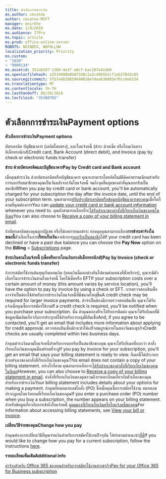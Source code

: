 ```yaml
---
title: ตัวเลือกการชำระเงิน
ms.author: cmcatee
author: cmcatee-MSFT
manager: mnirkhe
ms.date: 1/9/2019
ms.audience: ITPro
ms.topic: article
ms.prod: office-online-server
ROBOTS: NOINDEX, NOFOLLOW
localization_priority: Priority
ms.custom:
- "1639"
- "9000134"
ms.assetid: 352a02d7-1368-4e3f-a8cf-bac207e414b0
ms.openlocfilehash: a3534000b8b8f3d8c2a2cd9b5b3cf1eb278d3c85
ms.sourcegitcommit: 5fb7a4b28859690020efdea630d03e70cc0e6334
ms.translationtype: MT
ms.contentlocale: th-TH
ms.lasthandoff: 06/28/2019
ms.locfileid: "35360792"
---
```

# <a name="payment-options"></a><span data-ttu-id="9e839-102">ตัวเลือกการชำระเงิน</span><span class="sxs-lookup"><span data-stu-id="9e839-102">Payment options</span></span>

 <span data-ttu-id="9e839-103">**ตัวเลือกการชำระเงิน**</span><span class="sxs-lookup"><span data-stu-id="9e839-103">**Payment options**</span></span>
  
<span data-ttu-id="9e839-104">บัตรเครดิต บัญชีธนาคาร (เดบิตโดยตรง), และใบแจ้งหนี้ (ชำระ ด้วยเช็ค หรือโอนเงินทางอิเล็กทรอนิกส์)</span><span class="sxs-lookup"><span data-stu-id="9e839-104">Credit card, Bank Account (direct debit), and Invoice (pay by check or electronic funds transfer)</span></span>
  
 <span data-ttu-id="9e839-105">**ชำระ ด้วยบัตรเครดิตและบัญชีธนาคาร**</span><span class="sxs-lookup"><span data-stu-id="9e839-105">**Pay by Credit card and Bank account**</span></span>
  
<span data-ttu-id="9e839-106">เมื่อคุณชำระเงิน ด้วยบัตรเครดิตหรือบัญชีธนาคาร คุณจะสามารถโดยอัตโนมัติคิดค่าธรรมเนียมสำหรับการบอกรับสมาชิกของคุณเป็นวันหลังจากวันใบแจ้งหนี้ จนถึงจุดสิ้นสุดของคำที่คุณบอกรับเป็นสมาชิก</span><span class="sxs-lookup"><span data-stu-id="9e839-106">When you pay by credit card or bank account, you'll be automatically charged for your subscription the day after the invoice date, until the end of your subscription term.</span></span> <span data-ttu-id="9e839-107">คุณสามารถ[ปรับปรุงบัตรเครดิตหรือข้อมูลบัญชีธนาคารของคุณ](https://docs.microsoft.com/office365/admin/subscriptions-and-billing/add-update-or-remove-credit-card-or-bank-account?view=o365-worldwide)เมื่อใดก็ ตามที่คุณต้องการ</span><span class="sxs-lookup"><span data-stu-id="9e839-107">You can [update your credit card or bank account information](https://docs.microsoft.com/office365/admin/subscriptions-and-billing/add-update-or-remove-credit-card-or-bank-account?view=o365-worldwide) whenever you need to.</span></span> <span data-ttu-id="9e839-108">คุณยังสามารถเลือกที่จะ[ได้รับสำเนาของคำสั่งที่เรียกเก็บเงินของคุณในอีเมล](https://docs.microsoft.com/office365/admin/subscriptions-and-billing/pay-for-your-subscription?view=o365-worldwide#receive-a-copy-of-your-billing-statement-in-email)</span><span class="sxs-lookup"><span data-stu-id="9e839-108">You can also choose to [Receive a copy of your billing statement in email](https://docs.microsoft.com/office365/admin/subscriptions-and-billing/pay-for-your-subscription?view=o365-worldwide#receive-a-copy-of-your-billing-statement-in-email).</span></span>
  
<span data-ttu-id="9e839-109">ถ้าบัตรเครดิตของคุณถูกปฏิเสธ หรือได้เลยกำหนดชำระ ยอดดุลคุณสามารถเลือก**การชำระค่าจ้างในขณะนี้**ตัวเลือกในการ**เรียกเก็บเงิน**\>หน้าการ[บอกรับเป็นสมาชิก](https://portal.office.com/adminportal/home#/subscriptions)ได้</span><span class="sxs-lookup"><span data-stu-id="9e839-109">If your credit card has been declined or have a past due balance you can choose the **Pay Now** option on the **Billing** \> [Subscriptions](https://portal.office.com/adminportal/home#/subscriptions) page.</span></span>
  
 <span data-ttu-id="9e839-110">**ชำระเงินตามใบแจ้งหนี้ (เช็คหรือการโอนเงินทางอิเล็กทรอนิกส์)**</span><span class="sxs-lookup"><span data-stu-id="9e839-110">**Pay by Invoice (check or electronic funds transfer)**</span></span>
  
<span data-ttu-id="9e839-111">ถ้าการสมัครใช้งานต้นทุนเกินยอดเงิน (ยอดเงินนี้แตกต่างกันไปตามตำแหน่งที่ตั้งบริการ), คุณจะมีตัวเลือกในการชำระเงินตามใบแจ้งหนี้ โดยใช้เช็คหรือ EFT</span><span class="sxs-lookup"><span data-stu-id="9e839-111">If your subscription costs over a certain amount of money (this amount varies by service location), you'll have the option to pay by invoice by using a check or EFT.</span></span> <span data-ttu-id="9e839-112">การตรวจสอบสินเชื่ออาจจำเป็นต้องใช้สำหรับการชำระเงินใบแจ้งหนี้ที่มีขนาดใหญ่ขึ้น</span><span class="sxs-lookup"><span data-stu-id="9e839-112">A credit check may be required for larger invoice payments.</span></span> <span data-ttu-id="9e839-113">ถ้าจำเป็นต้องมีการตรวจสอบสินเชื่อ คุณจะได้รับแจ้งเมื่อคุณซื้อการสมัครใช้งาน</span><span class="sxs-lookup"><span data-stu-id="9e839-113">If a credit check is required, you'll be notified when you purchase your subscription.</span></span> <span data-ttu-id="9e839-114">นั้น ถ้าคุณตกลงที่จะได้รับการติดต่อ คุณจะได้รับอีเมลที่มีข้อมูลเพิ่มเติมเกี่ยวกับการประยุกต์ใช้สำหรับการอนุมัติสินเชื่อ</span><span class="sxs-lookup"><span data-stu-id="9e839-114">And, if you agree to be contacted, you'll get an email that includes more information about applying for credit approval.</span></span> <span data-ttu-id="9e839-115">ตรวจสอบสินเชื่อมักจะทำให้เสร็จสมบูรณ์ภายในสองวันของธุรกิจ</span><span class="sxs-lookup"><span data-stu-id="9e839-115">Credit checks are usually completed within two business days.</span></span>
  
<span data-ttu-id="9e839-116">ถ้าคุณชำระเงินตามใบแจ้งหนี้สำหรับการบอกรับเป็นสมาชิกของคุณ คุณจะได้รับอีเมลที่บอกว่า คำสั่งเรียกเก็บเงินของคุณนั้นพร้อมที่จะดู</span><span class="sxs-lookup"><span data-stu-id="9e839-116">If you pay by invoice for your subscription, you'll get an email that says your billing statement is ready to view.</span></span> <span data-ttu-id="9e839-117">อีเมลนี้ไม่ประกอบด้วยสำเนาของคำสั่งที่เรียกเก็บเงินของคุณ</span><span class="sxs-lookup"><span data-stu-id="9e839-117">This email does not contain a copy of your billing statement.</span></span> <span data-ttu-id="9e839-118">อย่างไรก็ตาม คุณสามารถเลือกจะ[ได้รับสำเนาของคำสั่งที่เรียกเก็บเงินของคุณในอีเมล](https://docs.microsoft.com/office365/admin/subscriptions-and-billing/pay-for-your-subscription?view=o365-worldwide#receive-a-copy-of-your-billing-statement-in-email)</span><span class="sxs-lookup"><span data-stu-id="9e839-118">However, you can also choose to [Receive a copy of your billing statement in email](https://docs.microsoft.com/office365/admin/subscriptions-and-billing/pay-for-your-subscription?view=o365-worldwide#receive-a-copy-of-your-billing-statement-in-email).</span></span> <span data-ttu-id="9e839-119">คำสั่งที่เรียกเก็บเงินของคุณรวมถึงรายละเอียดเกี่ยวกับตัวเลือกของคุณสำหรับการชำระเงิน</span><span class="sxs-lookup"><span data-stu-id="9e839-119">Your billing statement includes details about your options for making a payment.</span></span> <span data-ttu-id="9e839-120">ถ้าคุณป้อนหมายเลขใบสั่ง (PO) ซื้อเมื่อคุณซื้อการสมัครใช้งาน หมายเลขปรากฏบนใบแจ้งยอดที่เรียกเก็บเงินของคุณ</span><span class="sxs-lookup"><span data-stu-id="9e839-120">If you enter a purchase order (PO) number when you buy a subscription, the number appears on your billing statement.</span></span> <span data-ttu-id="9e839-121">สำหรับข้อมูลเกี่ยวกับการเข้าถึงใบแจ้งหนี้ ดู[มุมมองที่เรียกเก็บเงินหรือใบแจ้งหนี้ของคุณ](https://docs.microsoft.com/office365/admin/subscriptions-and-billing/view-your-bill-or-invoice?view=o365-worldwide)</span><span class="sxs-lookup"><span data-stu-id="9e839-121">For information about accessing billing statements, see [View your bill or invoice](https://docs.microsoft.com/office365/admin/subscriptions-and-billing/view-your-bill-or-invoice?view=o365-worldwide).</span></span>
  
 <span data-ttu-id="9e839-122">**เปลี่ยนวิธีจ่ายของคุณ**</span><span class="sxs-lookup"><span data-stu-id="9e839-122">**Change how you pay**</span></span>
  
<span data-ttu-id="9e839-123">ถ้าคุณต้องการเปลี่ยนวิธีที่คุณจ่ายเงินสำหรับการสมัครใช้งานปัจจุบัน ให้ทำตามคำแนะนำ[ที่นี่](https://docs.microsoft.com/office365/admin/subscriptions-and-billing/change-payment-method?view=o365-worldwide)</span><span class="sxs-lookup"><span data-stu-id="9e839-123">If you would like to change how you pay for a current subscription, follow the instructions [here](https://docs.microsoft.com/office365/admin/subscriptions-and-billing/change-payment-method?view=o365-worldwide).</span></span>
  
 <span data-ttu-id="9e839-124">**รายละเอียดเพิ่มเติม**</span><span class="sxs-lookup"><span data-stu-id="9e839-124">**Additional info**</span></span>
  
[<span data-ttu-id="9e839-125">ค่าจ้างสำหรับ Office 365 ของคุณสำหรับการสมัครใช้งานทางธุรกิจ</span><span class="sxs-lookup"><span data-stu-id="9e839-125">Pay for your Office 365 for Business subscription</span></span>](https://docs.microsoft.com/office365/admin/subscriptions-and-billing/pay-for-your-subscription?view=o365-worldwide)
  